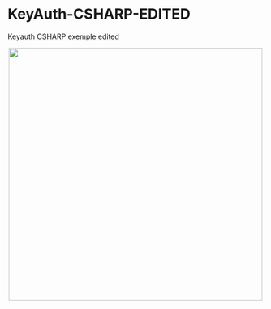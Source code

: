 # KeyAuth-CSHARP-EDITED
Keyauth CSHARP exemple edited


<div align="center">
<img src="https://cdn.discordapp.com/attachments/1138549088367943760/1141175096719974531/Screenshot_12.png" width="500px" />
</div>
